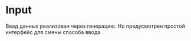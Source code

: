 
# Input
Ввод данных реализован через генерацию. Но предусмотрен простой интерфейс для смены способа ввода
